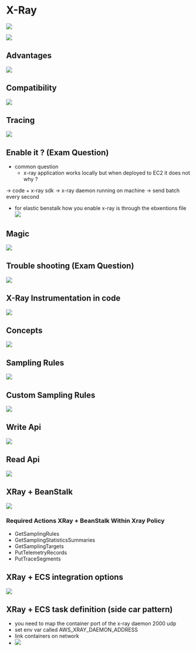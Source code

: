 # X-Ray

![](./x-ray.png)

![](./x-ray-continued.png)

## Advantages

![](./x-ray-advantages.png)

## Compatibility

![](./x-ray-compatibilty.png)

## Tracing

![](./x-ray-tracing.png)

## Enable it ? (Exam Question)

- common question
  - x-ray application works locally but when deployed to EC2 it does not why ?

-> code + x-ray sdk -> x-ray daemon running on machine -> send batch every second

- for elastic benstalk how you enable x-ray is through the ebxentions file
  ![](./x-ray-enable-it.png)

## Magic

![](./x-ray-magic.png)

## Trouble shooting (Exam Question)

![](./x-ray-troubleshooting.png)

## X-Ray Instrumentation in code

![](./x-ray-instrumentation.png)

## Concepts

![](./x-ray-concepts.png)

## Sampling Rules

![](./x-ray-sampling-rules.png)

## Custom Sampling Rules

![](./x-ray-custom-sampling-rules.png)

## Write Api

![](./x-ray-write-api.png)

## Read Api

![](./x-ray-read-api.png)

## XRay + BeanStalk

![](./x-ray-elastic-beanstalk.png)

### Required Actions XRay + BeanStalk Within Xray Policy

- GetSamplingRules
- GetSamplingStatisticsSummaries
- GetSamplingTargets
- PutTelemetryRecords
- PutTraceSegments

## XRay + ECS integration options

![](./x-ray-integration-options.png)

## XRay + ECS task definition (side car pattern)

- you need to map the container port of the x-ray daemon 2000 udp
- set env var called AWS_XRAY_DAEMON_ADDRESS
- link containers on network
- ![](./x-ray-ecs-task-defintion.png)
  ![]()
  ![]()
  ![]()
